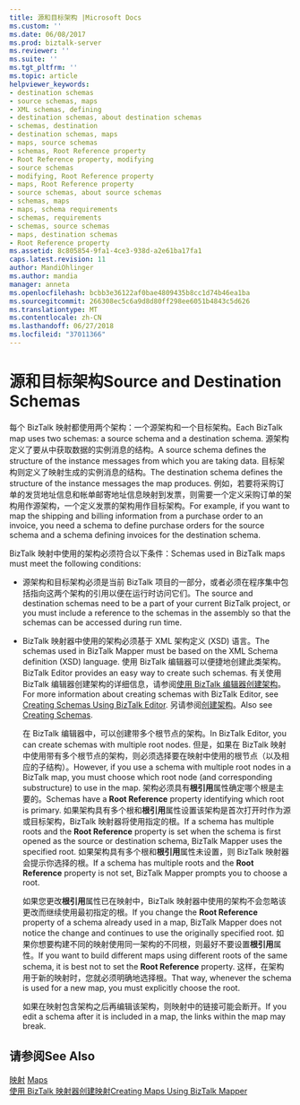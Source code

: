 ```yaml
---
title: 源和目标架构 |Microsoft Docs
ms.custom: ''
ms.date: 06/08/2017
ms.prod: biztalk-server
ms.reviewer: ''
ms.suite: ''
ms.tgt_pltfrm: ''
ms.topic: article
helpviewer_keywords:
- destination schemas
- source schemas, maps
- XML schemas, defining
- destination schemas, about destination schemas
- schemas, destination
- destination schemas, maps
- maps, source schemas
- schemas, Root Reference property
- Root Reference property, modifying
- source schemas
- modifying, Root Reference property
- maps, Root Reference property
- source schemas, about source schemas
- schemas, maps
- maps, schema requirements
- schemas, requirements
- schemas, source schemas
- maps, destination schemas
- Root Reference property
ms.assetid: 8c805854-9fa1-4ce3-938d-a2e61ba17fa1
caps.latest.revision: 11
author: MandiOhlinger
ms.author: mandia
manager: anneta
ms.openlocfilehash: bcbb3e36122af0bae4809435b8cc1d74b46ea1ba
ms.sourcegitcommit: 266308ec5c6a9d8d80ff298ee6051b4843c5d626
ms.translationtype: MT
ms.contentlocale: zh-CN
ms.lasthandoff: 06/27/2018
ms.locfileid: "37011366"
---
```

# <a name="source-and-destination-schemas"></a><span data-ttu-id="a16be-102">源和目标架构</span><span class="sxs-lookup"><span data-stu-id="a16be-102">Source and Destination Schemas</span></span>
<span data-ttu-id="a16be-103">每个 BizTalk 映射都使用两个架构：一个源架构和一个目标架构。</span><span class="sxs-lookup"><span data-stu-id="a16be-103">Each BizTalk map uses two schemas: a source schema and a destination schema.</span></span> <span data-ttu-id="a16be-104">源架构定义了要从中获取数据的实例消息的结构。</span><span class="sxs-lookup"><span data-stu-id="a16be-104">A source schema defines the structure of the instance messages from which you are taking data.</span></span> <span data-ttu-id="a16be-105">目标架构则定义了映射生成的实例消息的结构。</span><span class="sxs-lookup"><span data-stu-id="a16be-105">The destination schema defines the structure of the instance messages the map produces.</span></span> <span data-ttu-id="a16be-106">例如，若要将采购订单的发货地址信息和帐单邮寄地址信息映射到发票，则需要一个定义采购订单的架构用作源架构，一个定义发票的架构用作目标架构。</span><span class="sxs-lookup"><span data-stu-id="a16be-106">For example, if you want to map the shipping and billing information from a purchase order to an invoice, you need a schema to define purchase orders for the source schema and a schema defining invoices for the destination schema.</span></span>  
  
 <span data-ttu-id="a16be-107">BizTalk 映射中使用的架构必须符合以下条件：</span><span class="sxs-lookup"><span data-stu-id="a16be-107">Schemas used in BizTalk maps must meet the following conditions:</span></span>  
  
- <span data-ttu-id="a16be-108">源架构和目标架构必须是当前 BizTalk 项目的一部分，或者必须在程序集中包括指向这两个架构的引用以便在运行时访问它们。</span><span class="sxs-lookup"><span data-stu-id="a16be-108">The source and destination schemas need to be a part of your current BizTalk project, or you must include a reference to the schemas in the assembly so that the schemas can be accessed during run time.</span></span>  
  
- <span data-ttu-id="a16be-109">BizTalk 映射器中使用的架构必须基于 XML 架构定义 (XSD) 语言。</span><span class="sxs-lookup"><span data-stu-id="a16be-109">The schemas used in BizTalk Mapper must be based on the XML Schema definition (XSD) language.</span></span> <span data-ttu-id="a16be-110">使用 BizTalk 编辑器可以便捷地创建此类架构。</span><span class="sxs-lookup"><span data-stu-id="a16be-110">BizTalk Editor provides an easy way to create such schemas.</span></span> <span data-ttu-id="a16be-111">有关使用 BizTalk 编辑器创建架构的详细信息，请参阅[使用 BizTalk 编辑器创建架构](../core/creating-schemas-using-biztalk-editor.md)。</span><span class="sxs-lookup"><span data-stu-id="a16be-111">For more information about creating schemas with BizTalk Editor, see [Creating Schemas Using BizTalk Editor](../core/creating-schemas-using-biztalk-editor.md).</span></span> <span data-ttu-id="a16be-112">另请参阅[创建架构](../core/creating-schemas.md)。</span><span class="sxs-lookup"><span data-stu-id="a16be-112">Also see [Creating Schemas](../core/creating-schemas.md).</span></span>  
  
  <span data-ttu-id="a16be-113">在 BizTalk 编辑器中，可以创建带多个根节点的架构。</span><span class="sxs-lookup"><span data-stu-id="a16be-113">In BizTalk Editor, you can create schemas with multiple root nodes.</span></span> <span data-ttu-id="a16be-114">但是，如果在 BizTalk 映射中使用带有多个根节点的架构，则必须选择要在映射中使用的根节点（以及相应的子结构）。</span><span class="sxs-lookup"><span data-stu-id="a16be-114">However, if you use a schema with multiple root nodes in a BizTalk map, you must choose which root node (and corresponding substructure) to use in the map.</span></span> <span data-ttu-id="a16be-115">架构必须具有**根引用**属性确定哪个根是主要的。</span><span class="sxs-lookup"><span data-stu-id="a16be-115">Schemas have a **Root Reference** property identifying which root is primary.</span></span> <span data-ttu-id="a16be-116">如果架构具有多个根和**根引用**属性设置该架构是首次打开时作为源或目标架构，BizTalk 映射器将使用指定的根。</span><span class="sxs-lookup"><span data-stu-id="a16be-116">If a schema has multiple roots and the **Root Reference** property is set when the schema is first opened as the source or destination schema, BizTalk Mapper uses the specified root.</span></span> <span data-ttu-id="a16be-117">如果架构具有多个根和**根引用**属性未设置，则 BizTalk 映射器会提示你选择的根。</span><span class="sxs-lookup"><span data-stu-id="a16be-117">If a schema has multiple roots and the **Root Reference** property is not set, BizTalk Mapper prompts you to choose a root.</span></span>  
  
  <span data-ttu-id="a16be-118">如果您更改**根引用**属性已在映射中，BizTalk 映射器中使用的架构不会忽略该更改而继续使用最初指定的根。</span><span class="sxs-lookup"><span data-stu-id="a16be-118">If you change the **Root Reference** property of a schema already used in a map, BizTalk Mapper does not notice the change and continues to use the originally specified root.</span></span> <span data-ttu-id="a16be-119">如果你想要构建不同的映射使用同一架构的不同根，则最好不要设置**根引用**属性。</span><span class="sxs-lookup"><span data-stu-id="a16be-119">If you want to build different maps using different roots of the same schema, it is best not to set the **Root Reference** property.</span></span> <span data-ttu-id="a16be-120">这样，在架构用于新的映射时，您就必须明确地选择根。</span><span class="sxs-lookup"><span data-stu-id="a16be-120">That way, whenever the schema is used for a new map, you must explicitly choose the root.</span></span>  
  
  <span data-ttu-id="a16be-121">如果在映射包含架构之后再编辑该架构，则映射中的链接可能会断开。</span><span class="sxs-lookup"><span data-stu-id="a16be-121">If you edit a schema after it is included in a map, the links within the map may break.</span></span>  
  
## <a name="see-also"></a><span data-ttu-id="a16be-122">请参阅</span><span class="sxs-lookup"><span data-stu-id="a16be-122">See Also</span></span>  
 <span data-ttu-id="a16be-123">[映射](../core/maps.md) </span><span class="sxs-lookup"><span data-stu-id="a16be-123">[Maps](../core/maps.md) </span></span>  
 [<span data-ttu-id="a16be-124">使用 BizTalk 映射器创建映射</span><span class="sxs-lookup"><span data-stu-id="a16be-124">Creating Maps Using BizTalk Mapper</span></span>](../core/creating-maps-using-biztalk-mapper.md)